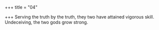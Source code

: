 +++
title = "04"

+++
Serving the truth by the truth, they two have attained vigorous skill. Undeceiving, the two gods grow strong.